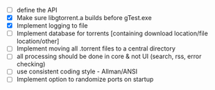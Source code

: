 - [ ] define the API
- [x] Make sure libgtorrent.a builds before gTest.exe
- [x] Implement logging to file
- [ ] Implement database for torrents [containing download location/file location/other]
- [ ] Implement moving all .torrent files to a central directory
- [ ] all processing should be done in core & not UI (search, rss, error checking)
- [ ] use consistent coding style - Allman/ANSI
- [ ] Implement option to randomize ports on startup
